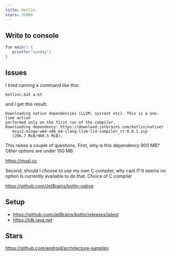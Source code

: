 ```yaml
---
title: Kotlin
stars: 35066
---
```


## Write to console

~~~java
fun main() {
   println("sunday")
}
~~~

## Issues

I tried running a command like this:

~~~
kotlinc.bat a.kt
~~~

and I get this result:

~~~
Downloading native dependencies (LLVM, sysroot etc). This is a one-time action 
performed only on the first run of the compiler.
Downloading dependency: https://download.jetbrains.com/kotlin/native/
   msys2-mingw-w64-x86_64-clang-llvm-lld-compiler_rt-8.0.1.zip
   (206.7 MiB/900.5 MiB).
~~~

This raises a couple of questions. First, why is this dependency 900 MB? Other
options are under 100 MB:

<https://musl.cc>

Second, should I choose to use my own C compiler, why cant I? It seems no option
is currently available to do that.
Choice of C compiler

<https://github.com/JetBrains/kotlin-native>

## Setup

- <https://github.com/JetBrains/kotlin/releases/latest>
- <https://jdk.java.net>

## Stars

<https://github.com/android/architecture-samples>
